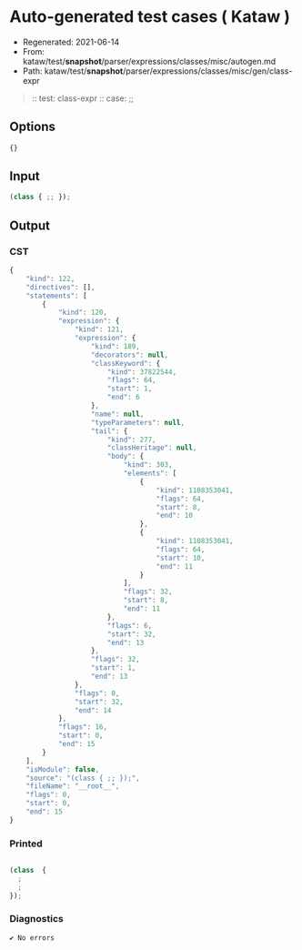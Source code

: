 # Auto-generated test cases ( Kataw )
- Regenerated: 2021-06-14
- From: kataw/test/__snapshot__/parser/expressions/classes/misc/autogen.md
- Path: kataw/test/__snapshot__/parser/expressions/classes/misc/gen/class-expr
> :: test: class-expr
> :: case: ;;
## Options

`````js
{}
`````
## Input

`````js
(class { ;; });
`````
## Output

### CST

```javascript
{
    "kind": 122,
    "directives": [],
    "statements": [
        {
            "kind": 120,
            "expression": {
                "kind": 121,
                "expression": {
                    "kind": 189,
                    "decorators": null,
                    "classKeyword": {
                        "kind": 37822544,
                        "flags": 64,
                        "start": 1,
                        "end": 6
                    },
                    "name": null,
                    "typeParameters": null,
                    "tail": {
                        "kind": 277,
                        "classHeritage": null,
                        "body": {
                            "kind": 303,
                            "elements": [
                                {
                                    "kind": 1108353041,
                                    "flags": 64,
                                    "start": 8,
                                    "end": 10
                                },
                                {
                                    "kind": 1108353041,
                                    "flags": 64,
                                    "start": 10,
                                    "end": 11
                                }
                            ],
                            "flags": 32,
                            "start": 8,
                            "end": 11
                        },
                        "flags": 6,
                        "start": 32,
                        "end": 13
                    },
                    "flags": 32,
                    "start": 1,
                    "end": 13
                },
                "flags": 0,
                "start": 32,
                "end": 14
            },
            "flags": 16,
            "start": 0,
            "end": 15
        }
    ],
    "isModule": false,
    "source": "(class { ;; });",
    "fileName": "__root__",
    "flags": 0,
    "start": 0,
    "end": 15
}
```

### Printed

```javascript

(class  {
  ;
  ;
});

```

### Diagnostics

```javascript
✔ No errors
```


